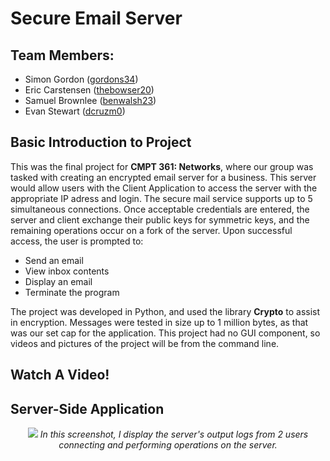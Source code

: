 # Secure Email Server
## Team Members:
- Simon Gordon ([gordons34](https://github.com/gordons34))
- Eric Carstensen ([thebowser20](https://github.com/E-Carstensen))
- Samuel Brownlee ([benwalsh23](https://github.com/brownleg))
- Evan Stewart ([dcruzm0](https://github.com/stewarte19))

## Basic Introduction to Project
This was the final project for **CMPT 361: Networks**, where our group was tasked with creating an encrypted email server for a business. This server would allow users with the Client Application to access the server with the appropriate IP adress and login. The secure mail service supports up to 5 simultaneous connections. Once acceptable credentials are entered, the server and client exchange their public keys for symmetric keys, and the remaining operations occur on a fork of the server. Upon successful access, the user is prompted to:
- Send an email
- View inbox contents
- Display an email
- Terminate the program

The project was developed in Python, and used the library **Crypto** to assist in encryption. Messages were tested in size up to 1 million bytes, as that was our set cap for the application. This project had no GUI component, so videos and pictures of the project will be from the command line.

## Watch A Video!

[](https://github.com/Gordons34Repo/Secure-Email-Server/assets/135652713/0bc859ce-5266-43e2-8f95-ad7bc79528ef)

## Server-Side Application
<p align="center">
<img src=https://github.com/Gordons34Repo/Secure-Email-Server/assets/135652713/5e827010-5d3a-4b65-a500-838a0b2d626d/>
<i>In this screenshot, I display the server's output logs from 2 users connecting and performing operations on the server.</i>
</p>

